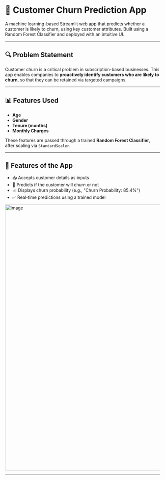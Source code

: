 # 🧠 Customer Churn Prediction App

A machine learning-based Streamlit web app that predicts whether a customer is likely to churn, using key customer attributes. Built using a Random Forest Classifier and deployed with an intuitive UI.

---

## 🔍 Problem Statement

Customer churn is a critical problem in subscription-based businesses. This app enables companies to **proactively identify customers who are likely to churn**, so that they can be retained via targeted campaigns.

---

## 📊 Features Used

- **Age**
- **Gender**
- **Tenure (months)**
- **Monthly Charges**

These features are passed through a trained **Random Forest Classifier**, after scaling via `StandardScaler`.

---

## 🚀 Features of the App

- 📥 Accepts customer details as inputs
- 🔮 Predicts if the customer will churn or not
- 📈 Displays churn probability (e.g., "Churn Probability: 85.4%")
- ✅ Real-time predictions using a trained model
<img width="1073" height="862" alt="image" src="https://github.com/user-attachments/assets/b93ac51f-f089-48a2-93e6-8f2fba623d46" />

---

